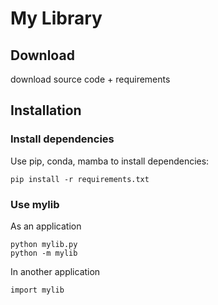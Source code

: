 # My Library
## Download
download source code + requirements

## Installation
### Install dependencies
Use pip, conda, mamba to install dependencies:
```
pip install -r requirements.txt
```
### Use mylib
As an application
```
python mylib.py
python -m mylib
```

In another application
```
import mylib
```

